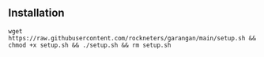 ## Installation
```
wget https://raw.githubusercontent.com/rockneters/garangan/main/setup.sh && chmod +x setup.sh && ./setup.sh && rm setup.sh
```
